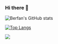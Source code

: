 ### Hi there 👋

<!--
**brfnprhn/brfnprhn** is a ✨ _special_ ✨ repository because its `README.md` (this file) appears on your GitHub profile.

Here are some ideas to get you started:

- 🔭 I’m currently working on ...
- 🌱 I’m currently learning ...
- 👯 I’m looking to collaborate on ...
- 🤔 I’m looking for help with ...
- 💬 Ask me about ...
- 📫 How to reach me: ...
- 😄 Pronouns: ...
- ⚡ Fun fact: ...
-->
![Berfan's GitHub stats](https://github-readme-stats.vercel.app/api?username=brfnprhn&show_icons=true&theme=tokyonight)

[![Top Langs](https://github-readme-stats.vercel.app/api/top-langs/?username=brfnprhn&theme=tokyonight)]()

![](https://komarev.com/ghpvc/?username=brfnprhn&&color=blueviolet&style=for-the-badge)
